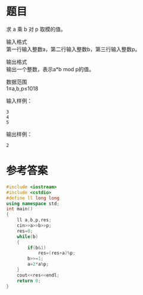 # 题目
求 a 乘 b 对 p 取模的值。

输入格式<br>
第一行输入整数a，第二行输入整数b，第三行输入整数p。

输出格式<br>
输出一个整数，表示a*b mod p的值。

数据范围<br>
1≤a,b,p≤1018

输入样例：
```
3
4
5
```
输出样例：
```
2
```
# 参考答案
```c++
#include <iostream>
#include <cstdio>
#define ll long long
using namespace std;
int main()
{
    ll a,b,p,res;
    cin>>a>>b>>p;
    res=0;
    while(b)
    {
        if(b&1)
            res=(res+a)%p;
        b>>=1;
        a=2*a%p;
    }
    cout<<res<<endl;
    return 0;
}
